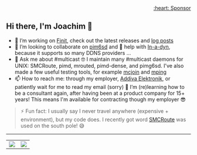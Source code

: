 <div align="right">
  <a href="https://github.com/sponsors/troglobit">:heart: Sponsor</a>
</div>

## Hi there, I'm Joachim 👋

- 🔭 I’m working on [Finit](/troglobit/finit), check out the latest releases and [log posts](https://troglobit.com/tags/init/)
- 👯 I’m looking to collaborate on [pim6sd](/troglobit/pim6sd) and 🤔 help with [In-a-dyn](/troglobit/inadyn), because it supports so many DDNS providers ...
- 💬 Ask me about #multicast 🤓 I maintain many #multicast daemons for UNIX: SMCRoute, pimd, mrouted, pimd-dense, and pimg6sd.  I've also made a few useful testing tools, for example [mcjoin](/troglobit/mcjoin) and [mping](/troglobit/mping)
- 📫 How to reach me: through my employer, [Addiva Elektronik](https://www.addiva.se/addiva-elektronik/), or patiently wait for me to read my email (sorry)
🌱 I’m (re)learning how to be a consultant again, after having been at a product company for 15+ years! This means I'm available for contracting though my employer 😎

> ⚡ Fun fact: I usually say I never travel anywhere (expensive + environment), but my code does.
>    I recently got word [SMCRoute](/troglobit/smcroute) was used on the south pole! 😅

---

<table cellspacing="0" cellpadding="0"><tr><td>
  <a href="https://git.io/streak-stats"><img src="http://github-readme-streak-stats.herokuapp.com?user=troglobit&theme=dark&background=000000"></a>
  </td><td>
  <a href="https://github.com/troglobit/github-readme-stats"><img src="https://github-readme-stats.vercel.app/api/top-langs/?username=troglobit&layout=compact&theme=vision-friendly-dark"></a>
</td></tr></table>
